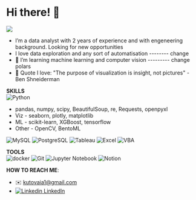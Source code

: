 # Hi there! 👋
![](https://komarev.com/ghpvc/?username=KateK1&color=cededb)

- I’m a data analyst with 2 years of experience and with engeneering background. Looking for new opportunities 
- I love data exploration and any sort of automatisation -------- change
- 🌱 I’m learning machine learning and computer vision --------- change polars
- 💬 Quote I love: "The purpose of visualization is insight, not pictures" - Ben Shneiderman

**SKILLS**  
![Python](https://img.shields.io/static/v1?logo=Python&label=&message=Python&color=36465D&logoColor=AAA&style=flat-square)
  - pandas, numpy, scipy, BeautifulSoup, re, Requests, openpyxl   
  - Viz - seaborn, plotly, matplotlib   
  - ML - scikit-learn, XGBoost, tensorflow 
  - Other - OpenCV, BentoML  

![MySQL](https://img.shields.io/static/v1?logo=MySQL&label=&message=MySQL&color=36465D&logoColor=AAA&style=flat-square)
![PostgreSQL](https://img.shields.io/static/v1?logo=PostgreSQL&label=&message=PostgreSQL&color=36465D&logoColor=AAA&style=flat-square)
![Tableau](https://img.shields.io/static/v1?logo=PostgreSQL&label=&message=Tableau&color=36465D&logoColor=AAA&style=flat-square)
![Excel](https://img.shields.io/static/v1?logo=PostgreSQL&label=&message=Excel&color=36465D&logoColor=AAA&style=flat-square)
![VBA](https://img.shields.io/static/v1?logo=PostgreSQL&label=&message=VBA&color=36465D&logoColor=AAA&style=flat-square)

**TOOLS**  
![docker](https://img.shields.io/static/v1?logo=docker&label=&message=docker&color=36465D&logoColor=AAA&style=flat-square)
![Git](https://img.shields.io/static/v1?logo=git&label=&message=Git&color=36465D&logoColor=AAA&style=flat-square)
![Jupyter Notebook](https://img.shields.io/static/v1?logo=Jupyter&label=&message=JupyterNotebook&color=36465D&logoColor=AAA&style=flat-square)
![Notion](https://img.shields.io/static/v1?logo=Notion&label=&message=Notion&color=36465D&logoColor=AAA&style=flat-square)

**HOW TO REACH ME**:
  - ✉️ kutovaia1@gmail.com
  - [![Linkedin](https://i.stack.imgur.com/gVE0j.png) LinkedIn](https://www.linkedin.com/in/katekut1/)
&nbsp;

<!---
KateK1/KateK1 is a ✨ special ✨ repository because its `README.md` (this file) appears on your GitHub profile.
You can click the Preview link to take a look at your changes.
--->

